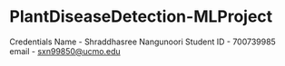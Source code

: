 # PlantDiseaseDetection-MLProject
 
Credentials
Name - Shraddhasree Nangunoori
Student ID - 700739985
email - sxn99850@ucmo.edu
